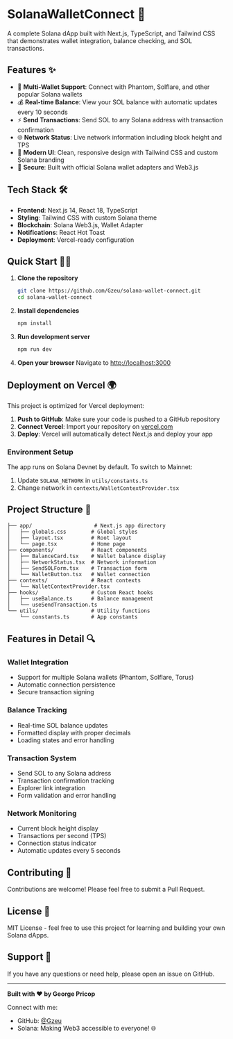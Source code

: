 # SolanaWalletConnect 🚀

A complete Solana dApp built with Next.js, TypeScript, and Tailwind CSS that demonstrates wallet integration, balance checking, and SOL transactions.

## Features ✨

- 🔗 **Multi-Wallet Support**: Connect with Phantom, Solflare, and other popular Solana wallets
- 💰 **Real-time Balance**: View your SOL balance with automatic updates every 10 seconds
- ⚡ **Send Transactions**: Send SOL to any Solana address with transaction confirmation
- 🌐 **Network Status**: Live network information including block height and TPS
- 🎨 **Modern UI**: Clean, responsive design with Tailwind CSS and custom Solana branding
- 🔐 **Secure**: Built with official Solana wallet adapters and Web3.js

## Tech Stack 🛠️

- **Frontend**: Next.js 14, React 18, TypeScript
- **Styling**: Tailwind CSS with custom Solana theme
- **Blockchain**: Solana Web3.js, Wallet Adapter
- **Notifications**: React Hot Toast
- **Deployment**: Vercel-ready configuration

## Quick Start 🏃‍♂️

1. **Clone the repository**
   ```bash
   git clone https://github.com/Gzeu/solana-wallet-connect.git
   cd solana-wallet-connect
   ```

2. **Install dependencies**
   ```bash
   npm install
   ```

3. **Run development server**
   ```bash
   npm run dev
   ```

4. **Open your browser**
   Navigate to [http://localhost:3000](http://localhost:3000)

## Deployment on Vercel 🌍

This project is optimized for Vercel deployment:

1. **Push to GitHub**: Make sure your code is pushed to a GitHub repository
2. **Connect Vercel**: Import your repository on [vercel.com](https://vercel.com)
3. **Deploy**: Vercel will automatically detect Next.js and deploy your app

### Environment Setup

The app runs on Solana Devnet by default. To switch to Mainnet:

1. Update `SOLANA_NETWORK` in `utils/constants.ts`
2. Change network in `contexts/WalletContextProvider.tsx`

## Project Structure 📁

```
├── app/                    # Next.js app directory
│   ├── globals.css        # Global styles
│   ├── layout.tsx         # Root layout
│   └── page.tsx           # Home page
├── components/            # React components
│   ├── BalanceCard.tsx    # Wallet balance display
│   ├── NetworkStatus.tsx  # Network information
│   ├── SendSOLForm.tsx    # Transaction form
│   └── WalletButton.tsx   # Wallet connection
├── contexts/              # React contexts
│   └── WalletContextProvider.tsx
├── hooks/                 # Custom React hooks
│   ├── useBalance.ts      # Balance management
│   └── useSendTransaction.ts
└── utils/                 # Utility functions
    └── constants.ts       # App constants
```

## Features in Detail 🔍

### Wallet Integration
- Support for multiple Solana wallets (Phantom, Solflare, Torus)
- Automatic connection persistence
- Secure transaction signing

### Balance Tracking
- Real-time SOL balance updates
- Formatted display with proper decimals
- Loading states and error handling

### Transaction System
- Send SOL to any Solana address
- Transaction confirmation tracking
- Explorer link integration
- Form validation and error handling

### Network Monitoring
- Current block height display
- Transactions per second (TPS)
- Connection status indicator
- Automatic updates every 5 seconds

## Contributing 🤝

Contributions are welcome! Please feel free to submit a Pull Request.

## License 📄

MIT License - feel free to use this project for learning and building your own Solana dApps.

## Support 💬

If you have any questions or need help, please open an issue on GitHub.

---

**Built with ❤️ by George Pricop**

Connect with me:
- GitHub: [@Gzeu](https://github.com/Gzeu)
- Solana: Making Web3 accessible to everyone! 🌐